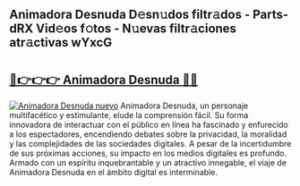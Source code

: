 ## Animadora Desnuda D𝚎sn𝚞dos filtr𝚊dos - Parts-dRX Vid𝚎os f𝚘tos - N𝚞evas filtr𝚊ciones atr𝚊ctivas wYxcG

# <h2><a href="http://mbarsl.tromn.icu/?c=Animadora+Desnuda">🔗👉👉👉 Animadora Desnuda 🔗🔗</a></h2>

[![Animadora Desnuda nuevo](https://i.imgur.com/pEAQMta.gif)](http://mbarsl.tromn.icu/?c=Animadora+Desnuda)
Animadora Desnuda, un personaje multifacético y estimulante, elude la comprensión fácil. Su forma innovadora de interactuar con el público en línea ha fascinado y enfurecido a los espectadores, encendiendo debates sobre la privacidad, la moralidad y las complejidades de las sociedades digitales. A pesar de la incertidumbre de sus próximas acciones, su impacto en los medios digitales es profundo. Armado con un espíritu inquebrantable y un atractivo innegable, el viaje de Animadora Desnuda en el ámbito digital es interminable.
